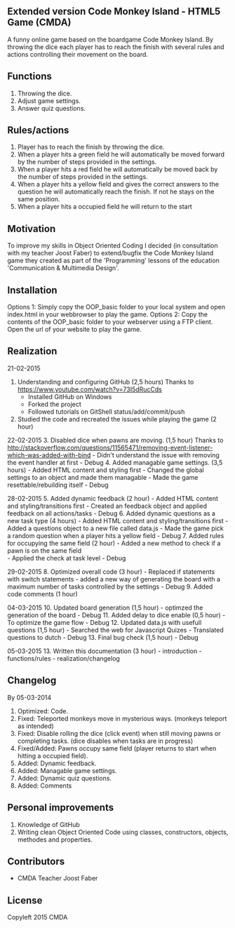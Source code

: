 ## Extended version Code Monkey Island - HTML5 Game (CMDA)

A funny online game based on the boardgame Code Monkey Island. By throwing the dice each player has to reach the finish with several rules and actions controlling their movement on the board. 

## Functions

1. Throwing the dice.
2. Adjust game settings.
3. Answer quiz questions.

## Rules/actions

1. Player has to reach the finish by throwing the dice.
2. When a player hits a green field he will automatically be moved forward by the number of steps provided in the settings.
3. When a player hits a red field he will automatically be moved back by the number of steps provided in the settings.
4. When a player hits a yellow field and gives the correct answers to the question he will automatically reach the finish. If not he stays on the same position.
5. When a player hits a occupied field he will return to the start 

## Motivation

To improve my skills in Object Oriented Coding I decided (in consultation with my teacher Joost Faber) to extend/bugfix the Code Monkey Island game they created as part of the 'Programming' lessons of the education 'Communication & Multimedia Design'. 

## Installation

Options 1: Simply copy the OOP_basic folder to your local system and open index.html in your webbrowser to play the game.
Options 2: Copy the contents of the OOP_basic folder to your webserver using a FTP client. Open the url of your website to play the game.

## Realization

21-02-2015
1. Understanding and configuring GitHub (2,5 hours)
	Thanks to https://www.youtube.com/watch?v=73I5dRucCds
	- Installed GitHub on Windows
	- Forked the project
	- Followed tutorials on GitShell status/add/commit/push
2. Studied the code and recreated the issues while playing the game (2 hour)

22-02-2015
3. Disabled dice when pawns are moving. (1,5 hour)
	Thanks to http://stackoverflow.com/questions/11565471/removing-event-listener-which-was-added-with-bind
	- Didn't understand the issue with removing the event handler at first
	- Debug
4. Added managable game settings. (3,5 hours)
	- Added HTML content and styling first
	- Changed the global settings to an object and made them managable
	- Made the game resettable/rebuilding itself
	- Debug

28-02-2015
5. Added dynamic feedback (2 hour)
	- Added HTML content and styling/transitions first
	- Created an feedback object and applied feedback on all actions/tasks
	- Debug
6. Added dynamic questions as a new task type (4 hours)
	- Added HTML content and styling/transitions first
	- Added a questions object to a new file called data.js 
	- Made the game pick a random question when a player hits a yellow field
	- Debug
7. Added rules for occupying the same field (2 hour)
	- Added a new method to check if a pawn is on the same field  
	- Applied the check at task level
	- Debug

29-02-2015
8. Optimized overall code (3 hour)
	- Replaced if statements with switch statements
	- added a new way of generating the board with a maximum number of tasks controlled by the settings
	- Debug
9. Added code comments (1 hour)

04-03-2015
10. Updated board generation (1,5 hour)
	- optimzed the generation of the board
	- Debug
11. Added delay to dice enable (0,5 hour)
	- To optimize the game flow
	- Debug
12. Updated data.js with usefull questions (1,5 hour)
	- Searched the web for Javascript Quizes
	- Translated questions to dutch
	- Debug
13. Final bug check (1,5 hour)
	- Debug

05-03-2015
13. Written this documentation (3 hour)
	- introduction
	- functions/rules
	- realization/changelog 

## Changelog

By 05-03-2014

1. Optimized: Code.
2. Fixed: Teleported monkeys move in mysterious ways. (monkeys teleport as intended)
3. Fixed: Disable rolling the dice (click event) when still moving pawns or completing tasks. (dice disables when tasks are in progress)
4. Fixed/Added: Pawns occupy same field (player returns to start when hitting a occupied field).
4. Added: Dynamic feedback.
5. Added: Managable game settings.
6. Added: Dynamic quiz questions.
7. Added: Comments

## Personal improvements

1. Knowledge of GitHub 
2. Writing clean Object Oriented Code using classes, constructors, objects, methodes and properties.

## Contributors

- CMDA
Teacher Joost Faber

## License

Copyleft 2015 CMDA